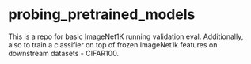# probing_pretrained_models
This is a repo for basic ImageNet1K running validation eval. Additionally, also to train a classifier on top of frozen ImageNet1k features on downstream datasets - CIFAR100.
